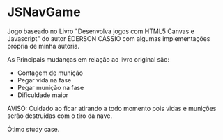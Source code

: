 # JSNavGame
Jogo baseado no Livro "Desenvolva jogos com HTML5 Canvas e Javascript" do autor ÉDERSON CÁSSIO com algumas implementações própria de minha autoria.

As Principais mudanças em relação ao livro original são:

- Contagem de munição
- Pegar vida na fase
- Pegar munição na fase
- Dificuldade maior

AVISO: Cuidado ao ficar atirando a todo momento pois vidas e munições serão destruidas com o tiro da nave.

Ótimo study case.
